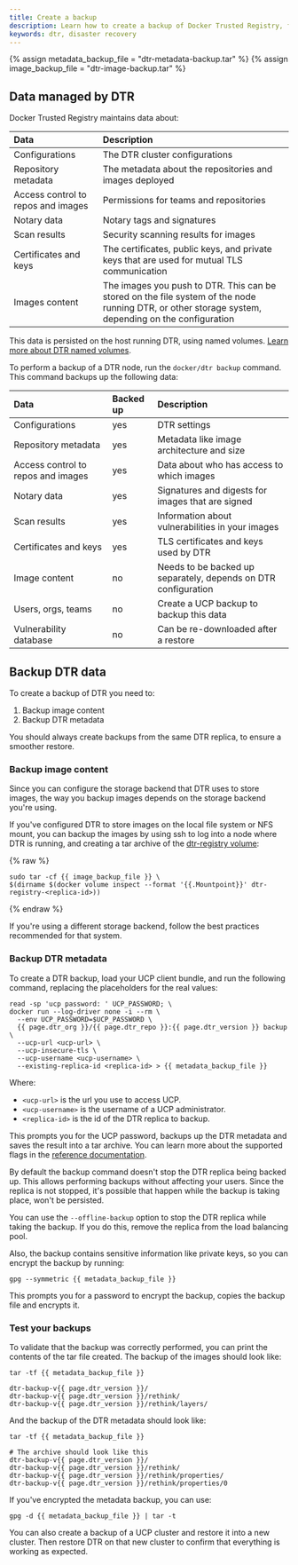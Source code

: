 ```yaml
---
title: Create a backup
description: Learn how to create a backup of Docker Trusted Registry, for disaster recovery.
keywords: dtr, disaster recovery
---
```


{% assign metadata_backup_file = "dtr-metadata-backup.tar" %}
{% assign image_backup_file = "dtr-image-backup.tar" %}


## Data managed by DTR

Docker Trusted Registry maintains data about:

| Data                               | Description                                                                                                                                        |
|:-----------------------------------|:---------------------------------------------------------------------------------------------------------------------------------------------------|
| Configurations                     | The DTR cluster configurations                                                                                                                     |
| Repository metadata                | The metadata about the repositories and images deployed                                                                                            |
| Access control to repos and images | Permissions for teams and repositories                                                                                                             |
| Notary data                        | Notary tags and signatures                                                                                                                         |
| Scan results                       | Security scanning results for images                                                                                                               |
| Certificates and keys              | The certificates, public keys, and private keys that are used for mutual TLS communication                                                         |
| Images content                     | The images you push to DTR. This can be stored on the file system of the node running DTR, or other storage system, depending on the configuration |

This data is persisted on the host running DTR, using named volumes.
[Learn more about DTR named volumes](../../architecture.md).

To perform a backup of a DTR node, run the `docker/dtr backup` command. This
command backups up the following data:

| Data                               | Backed up | Description                                                    |
|:-----------------------------------|:----------|:---------------------------------------------------------------|
| Configurations                     | yes       | DTR settings                                                   |
| Repository metadata                | yes       | Metadata like image architecture and size                      |
| Access control to repos and images | yes       | Data about who has access to which images                      |
| Notary data                        | yes       | Signatures and digests for images that are signed              |
| Scan results                       | yes       | Information about vulnerabilities in your images               |
| Certificates and keys              | yes       | TLS certificates and keys used by DTR                          |
| Image content                      | no        | Needs to be backed up separately, depends on DTR configuration |
| Users, orgs, teams                 | no        | Create a UCP backup to backup this data                        |
| Vulnerability database             | no        | Can be re-downloaded after a restore                           |


## Backup DTR data

To create a backup of DTR you need to:

1. Backup image content
2. Backup DTR metadata

You should always create backups from the same DTR replica, to ensure a smoother
restore.

### Backup image content

Since you can configure the storage backend that DTR uses to store images,
the way you backup images depends on the storage backend you're using.

If you've configured DTR to store images on the local file system or NFS mount,
you can backup the images by using ssh to log into a node where DTR is running,
and creating a tar archive of the [dtr-registry volume](../../architecture.md):

{% raw %}
```none
sudo tar -cf {{ image_backup_file }} \
$(dirname $(docker volume inspect --format '{{.Mountpoint}}' dtr-registry-<replica-id>))
```
{% endraw %}

If you're using a different storage backend, follow the best practices
recommended for that system.


### Backup DTR metadata

To create a DTR backup, load your UCP client bundle, and run the following
command, replacing the placeholders for the real values:

```none
read -sp 'ucp password: ' UCP_PASSWORD; \
docker run --log-driver none -i --rm \
  --env UCP_PASSWORD=$UCP_PASSWORD \
  {{ page.dtr_org }}/{{ page.dtr_repo }}:{{ page.dtr_version }} backup \
  --ucp-url <ucp-url> \
  --ucp-insecure-tls \
  --ucp-username <ucp-username> \
  --existing-replica-id <replica-id> > {{ metadata_backup_file }}
```

Where:

* `<ucp-url>` is the url you use to access UCP.
* `<ucp-username>` is the username of a UCP administrator.
* `<replica-id>` is the id of the DTR replica to backup.

This prompts you for the UCP password, backups up the DTR metadata and saves the
result into a tar archive. You can learn more about the supported flags in
the [reference documentation](/reference/dtr/2.5/cli/backup.md).

By default the backup command doesn't stop the DTR replica being backed up.
This allows performing backups without affecting your users. Since the replica
is not stopped, it's possible that happen while the backup is taking place, won't
be persisted.

You can use the `--offline-backup` option to stop the DTR replica while taking
the backup. If you do this, remove the replica from the load balancing pool.

Also, the backup contains sensitive information
like private keys, so you can encrypt the backup by running:

```none
gpg --symmetric {{ metadata_backup_file }}
```

This prompts you for a password to encrypt the backup, copies the backup file
and encrypts it.

### Test your backups

To validate that the backup was correctly performed, you can print the contents
of the tar file created. The backup of the images should look like:

```none
tar -tf {{ metadata_backup_file }}

dtr-backup-v{{ page.dtr_version }}/
dtr-backup-v{{ page.dtr_version }}/rethink/
dtr-backup-v{{ page.dtr_version }}/rethink/layers/
```

And the backup of the DTR metadata should look like:

```none
tar -tf {{ metadata_backup_file }}

# The archive should look like this
dtr-backup-v{{ page.dtr_version }}/
dtr-backup-v{{ page.dtr_version }}/rethink/
dtr-backup-v{{ page.dtr_version }}/rethink/properties/
dtr-backup-v{{ page.dtr_version }}/rethink/properties/0
```

If you've encrypted the metadata backup, you can use:

```none
gpg -d {{ metadata_backup_file }} | tar -t
```

You can also create a backup of a UCP cluster and restore it into a new
cluster. Then restore DTR on that new cluster to confirm that everything is
working as expected.
